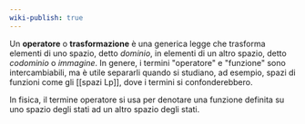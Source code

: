 ```yaml
---
wiki-publish: true
---
```

Un **operatore** o **trasformazione** è una generica legge che trasforma elementi di uno spazio, detto *dominio*, in elementi di un altro spazio, detto *codominio* o *immagine*. In genere, i termini "operatore" e "funzione" sono intercambiabili, ma è utile separarli quando si studiano, ad esempio, spazi di funzioni come gli [[spazi Lp]], dove i termini si confonderebbero.

In fisica, il termine operatore si usa per denotare una funzione definita su uno spazio degli stati ad un altro spazio degli stati.